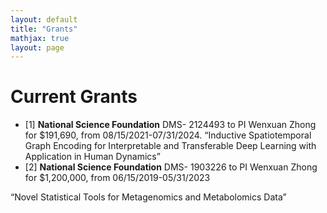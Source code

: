 ```yaml
---
layout: default
title: "Grants"
mathjax: true
layout: page
---
```

# Current Grants
* [1] <b>National Science Foundation</b>  DMS- 2124493 to PI Wenxuan Zhong for $191,690, from 08/15/2021-07/31/2024.
   “Inductive Spatiotemporal Graph Encoding for Interpretable and Transferable Deep Learning with Application in Human Dynamics”
* [2] <b>National Science Foundation</b> DMS- 1903226 to PI Wenxuan Zhong for $1,200,000, from 06/15/2019-05/31/2023

“Novel Statistical Tools for Metagenomics and Metabolomics Data”
